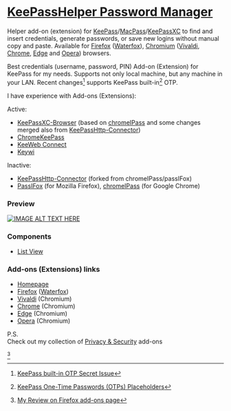 # [KeePassHelper Password Manager](https://github.com/belaviyo/keepass-macpass-helper)
Helper add-on (extension) for [KeePass](https://keepass.info)/[MacPass](https://macpassapp.org)/[KeePassXC](https://keepassxc.org) to find and insert credentials, generate passwords, or save new logins without manual copy and paste. Available for [Firefox](https://mozilla.org/firefox/download) ([Waterfox](https://waterfox.net/download)), [Chromium](https://chromium.org/getting-involved/download-chromium) ([Vivaldi](https://vivaldi.com), [Chrome](https://google.com/intl/en_in/chrome), [Edge](https://microsoft.com/edge) and [Opera](https://opera.com/download)) browsers.

Best credentials (username, password, PIN) Add-on (Extension) for KeePass for my needs. Supports not only local machine, but any machine in your LAN. Recent changes[^1] supports KeePass built-in[^2] OTP.

I have experience with Add-ons (Extensions):

Active:
* [KeePassXC-Browser](https://github.com/keepassxreboot/keepassxc-browser) (based on [chromeIPass](https://github.com/pfn/passifox) and some changes merged also from [KeePassHttp-Connector](https://github.com/smorks/keepasshttp-connector))
* [ChromeKeePass](https://github.com/RoelVB/ChromeKeePass)
* [KeeWeb Connect](https://github.com/keeweb/keeweb-connect)
* [Keywi](https://github.com/LEDfan/keywi)

Inactive:
* [KeePassHttp-Connector](https://github.com/smorks/keepasshttp-connector) (forked from chromeIPass/passIFox)
* [PassIFox](https://github.com/pfn/passifox) (for Mozilla Firefox), [chromeIPass](https://github.com/pfn/passifox) (for Google Chrome)

### Preview

[![IMAGE ALT TEXT HERE](https://img.youtube.com/vi/L1Ze02XUi34/0.jpg)](https://youtu.be/L1Ze02XUi34)

### Components

  * [List View](https://webextension.org/custom-component/list-view/index.html)

### Add-ons (Extensions) links

  * [Homepage](https://add0n.com/keepass-helper.html)
  * [Firefox](https://addons.mozilla.org/lv/firefox/addon/keepasshelper) ([Waterfox](https://addons.mozilla.org/lv/firefox/addon/keepasshelper))
  * [Vivaldi](https://chrome.google.com/webstore/detail/keepassmacpass-helper/jgnfghanfbjmimbdmnjfofnbcgpkbegj) (Chromium)
  * [Chrome](https://chrome.google.com/webstore/detail/keepassmacpass-helper/jgnfghanfbjmimbdmnjfofnbcgpkbegj) (Chromium)
  * [Edge](https://microsoftedge.microsoft.com/addons/detail/bfmglfdehkodoiinbclgoppembjfgjkj) (Chromium)
  * [Opera](https://addons.opera.com/extensions/details/keepasshelper) (Chromium)

P.S.<br>
Check out my collection of [Privacy & Security](https://addons.mozilla.org/firefox/collections/17493519/Coool-Privacy-Security) add-ons

[^review]

[^1]: [KeePass built-in OTP Secret Issue](https://github.com/belaviyo/keepass-macpass-helper/issues/62)
[^2]: [KeePass One-Time Passwords (OTPs) Placeholders](https://keepass.info/help/base/placeholders.html#otp)
[^review]: [My Review on Firefox add-ons page](https://addons.mozilla.org/lv/firefox/addon/keepasshelper/reviews/1860139)
